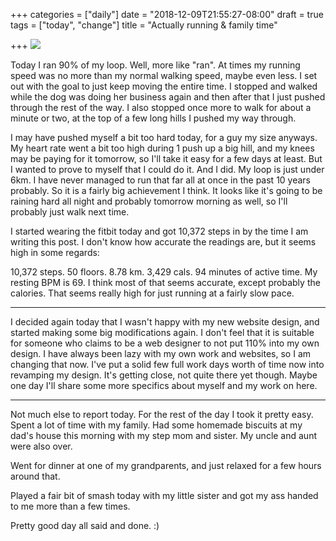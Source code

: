 +++
categories = ["daily"]
date = "2018-12-09T21:55:27-08:00"
draft = true
tags = ["today", "change"]
title = "Actually running & family time"

+++
![](/uploads/IMG_8528.JPG)

Today I ran 90% of my loop. Well, more like "ran". At times my running speed was no more than my normal walking speed, maybe even less. I set out with the goal to just keep moving the entire time. I stopped and walked while the dog was doing her business again and then after that I just pushed through the rest of the way. I also stopped once more to walk for about a minute or two, at the top of a few long hills I pushed my way through.

I may have pushed myself a bit too hard today, for a guy my size anyways. My heart rate went a bit too high during 1 push up a big hill, and my knees may be paying for it tomorrow, so I'll take it easy for a few days at least. But I wanted to prove to myself that I could do it. And I did. My loop is just under 6km. I have never managed to run that far all at once in the past 10 years probably. So it is a fairly big achievement I think. It looks like it's going to be raining hard all night and probably tomorrow morning as well, so I'll probably just walk next time.

I started wearing the fitbit today and got 10,372 steps in by the time I am writing this post. I don't know how accurate the readings are, but it seems high in some regards:

10,372 steps. 50 floors. 8.78 km. 3,429 cals. 94 minutes of active time. My resting BPM is 69. I think most of that seems accurate, except probably the calories. That seems really high for just running at a fairly slow pace.

***

I decided again today that I wasn't happy with my new website design, and started making some big modifications again. I don't feel that it is suitable for someone who claims to be a web designer to not put 110% into my own design. I have always been lazy with my own work and websites, so I am changing that now. I've put a solid few full work days worth of time now into revamping my design. It's getting close, not quite there yet though. Maybe one day I'll share some more specifics about myself and my work on here.

***

Not much else to report today. For the rest of the day I took it pretty easy. Spent a lot of time with my family. Had some homemade biscuits at my dad's house this morning with my step mom and sister. My uncle and aunt were also over.

Went for dinner at one of my grandparents, and just relaxed for a few hours around that. 

Played a fair bit of smash today with my little sister and got my ass handed to me more than a few times. 

Pretty good day all said and done. :)